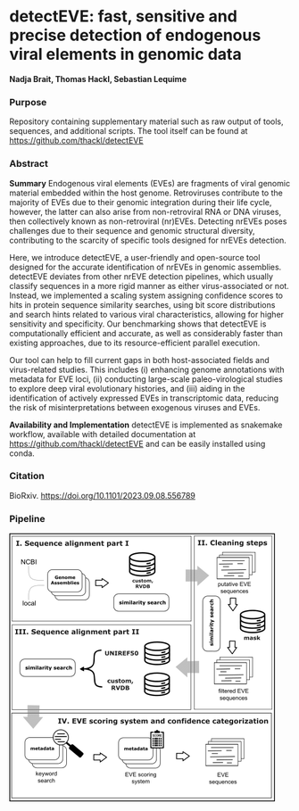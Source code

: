 # detectEVE: fast, sensitive and precise detection of endogenous viral elements in genomic data

**Nadja Brait, Thomas Hackl, Sebastian Lequime**

### Purpose 
Repository containing supplementary material such as raw output of tools, sequences, and additional scripts. The tool itself can be found at https://github.com/thackl/detectEVE

### Abstract
**Summary** Endogenous viral elements (EVEs) are fragments of viral genomic material embedded within the host genome. Retroviruses contribute to the majority of EVEs due to their genomic integration during their life cycle, however, the latter can also arise from non-retroviral RNA or DNA viruses, then collectively known as non-retroviral (nr)EVEs. Detecting nrEVEs poses challenges due to their sequence and genomic structural diversity, contributing to the scarcity of specific tools designed for nrEVEs detection.

Here, we introduce detectEVE, a user-friendly and open-source tool designed for the accurate identification of nrEVEs in genomic assemblies. detectEVE deviates from other nrEVE detection pipelines, which usually classify sequences in a more rigid manner as either virus-associated or not. Instead, we implemented a scaling system assigning confidence scores to hits in protein sequence similarity searches, using bit score distributions and search hints related to various viral characteristics, allowing for higher sensitivity and specificity. Our benchmarking shows that detectEVE is computationally efficient and accurate, as well as considerably faster than existing approaches, due to its resource-efficient parallel execution.

Our tool can help to fill current gaps in both host-associated fields and virus-related studies. This includes (i) enhancing genome annotations with metadata for EVE loci, (ii) conducting large-scale paleo-virological studies to explore deep viral evolutionary histories, and (iii) aiding in the identification of actively expressed EVEs in transcriptomic data, reducing the risk of misinterpretations between exogenous viruses and EVEs.

**Availability and Implementation** detectEVE is implemented as snakemake workflow, available with detailed documentation at https://github.com/thackl/detectEVE and can be easily installed using conda.

### Citation
BioRxiv. https://doi.org/10.1101/2023.09.08.556789

### Pipeline
![Alt text](https://github.com/nbrait/detectEVE_Supp/blob/main/Figure1.png " Tool pipeline")


